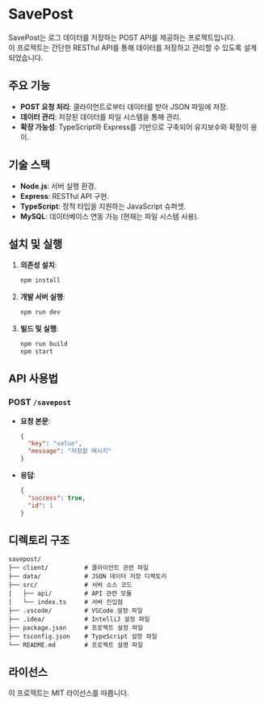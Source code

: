 # SavePost

SavePost는 로그 데이터를 저장하는 POST API를 제공하는 프로젝트입니다.  
이 프로젝트는 간단한 RESTful API를 통해 데이터를 저장하고 관리할 수 있도록 설계되었습니다.

## 주요 기능

- **POST 요청 처리**: 클라이언트로부터 데이터를 받아 JSON 파일에 저장.
- **데이터 관리**: 저장된 데이터를 파일 시스템을 통해 관리.
- **확장 가능성**: TypeScript와 Express를 기반으로 구축되어 유지보수와 확장이 용이.

## 기술 스택

- **Node.js**: 서버 실행 환경.
- **Express**: RESTful API 구현.
- **TypeScript**: 정적 타입을 지원하는 JavaScript 슈퍼셋.
- **MySQL**: 데이터베이스 연동 가능 (현재는 파일 시스템 사용).

## 설치 및 실행

1. **의존성 설치**:
   ```bash
   npm install
   ```

2. **개발 서버 실행**:
   ```bash
   npm run dev
   ```

3. **빌드 및 실행**:
   ```bash
   npm run build
   npm start
   ```

## API 사용법

### POST `/savepost`

- **요청 본문**:
  ```json
  {
    "key": "value",
    "message": "저장할 메시지"
  }
  ```

- **응답**:
  ```json
  {
    "success": true,
    "id": 1
  }
  ```

## 디렉토리 구조

```
savepost/
├── client/          # 클라이언트 관련 파일
├── data/            # JSON 데이터 저장 디렉토리
├── src/             # 서버 소스 코드
│   ├── api/         # API 관련 모듈
│   └── index.ts     # 서버 진입점
├── .vscode/         # VSCode 설정 파일
├── .idea/           # IntelliJ 설정 파일
├── package.json     # 프로젝트 설정 파일
├── tsconfig.json    # TypeScript 설정 파일
└── README.md        # 프로젝트 설명 파일
```

## 라이선스

이 프로젝트는 MIT 라이선스를 따릅니다.